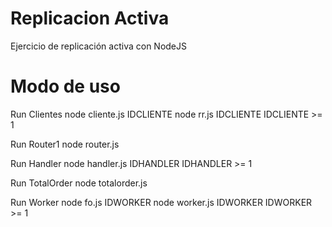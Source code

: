 # Replicacion Activa
Ejercicio de replicación activa con NodeJS

# Modo de uso
Run Clientes
	node cliente.js IDCLIENTE
	node rr.js IDCLIENTE
	IDCLIENTE >= 1
  
Run Router1
	node router.js

Run Handler
	node handler.js IDHANDLER
	IDHANDLER >= 1

Run TotalOrder
	node totalorder.js
	
Run Worker
	node fo.js IDWORKER
	node worker.js IDWORKER
	IDWORKER >= 1
